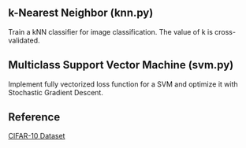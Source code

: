 ## k-Nearest Neighbor (knn.py)
Train a kNN classifier for image classification. The value of k is cross-validated.

## Multiclass Support Vector Machine (svm.py)
Implement fully vectorized loss function for a SVM and optimize it with Stochastic Gradient Descent.

## Reference
[CIFAR-10 Dataset](https://www.cs.toronto.edu/~kriz/cifar.html)
